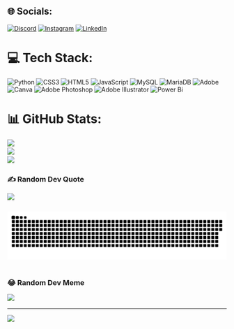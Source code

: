 
## 🌐 Socials:
[![Discord](https://img.shields.io/badge/Discord-%237289DA.svg?logo=discord&logoColor=white)](https://discord.gg/Boguizinho) [![Instagram](https://img.shields.io/badge/Instagram-%23E4405F.svg?logo=Instagram&logoColor=white)](https://instagram.com/Boguizinho) [![LinkedIn](https://img.shields.io/badge/LinkedIn-%230077B5.svg?logo=linkedin&logoColor=white)](https://linkedin.com/in/https://www.linkedin.com/in/gianlucca-boghi-5503591ba/) 

# 💻 Tech Stack:
![Python](https://img.shields.io/badge/python-3670A0?style=for-the-badge&logo=python&logoColor=ffdd54) ![CSS3](https://img.shields.io/badge/css3-%231572B6.svg?style=for-the-badge&logo=css3&logoColor=white) ![HTML5](https://img.shields.io/badge/html5-%23E34F26.svg?style=for-the-badge&logo=html5&logoColor=white) ![JavaScript](https://img.shields.io/badge/javascript-%23323330.svg?style=for-the-badge&logo=javascript&logoColor=%23F7DF1E) ![MySQL](https://img.shields.io/badge/mysql-%2300000f.svg?style=for-the-badge&logo=mysql&logoColor=white) ![MariaDB](https://img.shields.io/badge/MariaDB-003545?style=for-the-badge&logo=mariadb&logoColor=white) ![Adobe](https://img.shields.io/badge/adobe-%23FF0000.svg?style=for-the-badge&logo=adobe&logoColor=white) ![Canva](https://img.shields.io/badge/Canva-%2300C4CC.svg?style=for-the-badge&logo=Canva&logoColor=white) ![Adobe Photoshop](https://img.shields.io/badge/adobe%20photoshop-%2331A8FF.svg?style=for-the-badge&logo=adobe%20photoshop&logoColor=white) ![Adobe Illustrator](https://img.shields.io/badge/adobe%20illustrator-%23FF9A00.svg?style=for-the-badge&logo=adobe%20illustrator&logoColor=white) ![Power Bi](https://img.shields.io/badge/power_bi-F2C811?style=for-the-badge&logo=powerbi&logoColor=black)

# 📊 GitHub Stats:
![](https://github-readme-stats.vercel.app/api?username=Boguizinho&theme=radical&hide_border=false&include_all_commits=true&count_private=true)<br/>
![](https://github-readme-streak-stats.herokuapp.com/?user=Boguizinho&theme=radical&hide_border=false)<br/>
![](https://github-readme-stats.vercel.app/api/top-langs/?username=Boguizinho&theme=radical&hide_border=false&include_all_commits=true&count_private=true&layout=compact)


### ✍️ Random Dev Quote
![](https://quotes-github-readme.vercel.app/api?type=vetical&theme=radical)

###
<picture>
  <source media="(prefers-color-scheme: dark)" srcset="https://raw.githubusercontent.com/Boguizinho/Boguizinho/output/github-contribution-grid-snake-dark.svg">
  <source media="(prefers-color-scheme: light)" srcset="https://raw.githubusercontent.com/Boguizinho/Boguizinho/output/github-contribution-grid-snake.svg">
  <img alt="github contribution grid snake animation" src="https://raw.githubusercontent.com/Boguizinho/Boguizinho/output/github-contribution-grid-snake.svg">
</picture>
<br><br>

### 😂 Random Dev Meme
<img src='https://randommeme-five.vercel.app/' style="height: 400px;"/>

---
[![](https://visitcount.itsvg.in/api?id=Boguizinho&icon=1&color=6)](https://visitcount.itsvg.in)

<!-- Proudly created with GPRM ( https://gprm.itsvg.in ) -->
